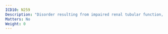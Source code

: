 ```yaml
---
ICD10: N259
Description: "Disorder resulting from impaired renal tubular function, unspecified"
Matters: No
Weight: 0
---
```


